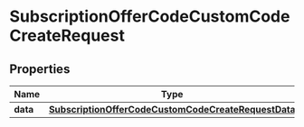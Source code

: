 

# SubscriptionOfferCodeCustomCodeCreateRequest


## Properties

| Name | Type | Description | Notes |
|------------ | ------------- | ------------- | -------------|
|**data** | [**SubscriptionOfferCodeCustomCodeCreateRequestData**](SubscriptionOfferCodeCustomCodeCreateRequestData.md) |  |  |



